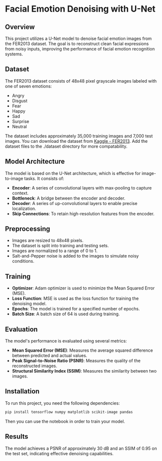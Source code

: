 # Facial Emotion Denoising with U-Net

## Overview
This project utilizes a U-Net model to denoise facial emotion images from the FER2013 dataset. The goal is to reconstruct clean facial expressions from noisy inputs, improving the performance of facial emotion recognition systems.

## Dataset
The FER2013 dataset consists of 48x48 pixel grayscale images labeled with one of seven emotions:
- Angry
- Disgust
- Fear
- Happy
- Sad
- Surprise
- Neutral

The dataset includes approximately 35,000 training images and 7,000 test images. You can download the dataset from [Kaggle - FER2013](https://www.kaggle.com/datasets/msambare/fer2013). Add the dataset files to the ./dataset directory for more compatability.

## Model Architecture
The model is based on the U-Net architecture, which is effective for image-to-image tasks. It consists of:
- **Encoder**: A series of convolutional layers with max-pooling to capture context.
- **Bottleneck**: A bridge between the encoder and decoder.
- **Decoder**: A series of up-convolutional layers to enable precise localization.
- **Skip Connections**: To retain high-resolution features from the encoder.

## Preprocessing
- Images are resized to 48x48 pixels.
- The dataset is split into training and testing sets.
- Images are normalized to a range of 0 to 1.
- Salt-and-Pepper noise is added to the images to simulate noisy conditions.

## Training
- **Optimizer**: Adam optimizer is used to minimize the Mean Squared Error (MSE).
- **Loss Function**: MSE is used as the loss function for training the denoising model.
- **Epochs**: The model is trained for a specified number of epochs.
- **Batch Size**: A batch size of 64 is used during training.

## Evaluation
The model's performance is evaluated using several metrics:
- **Mean Squared Error (MSE)**: Measures the average squared difference between predicted and actual values.
- **Peak Signal-to-Noise Ratio (PSNR)**: Measures the quality of the reconstructed images.
- **Structural Similarity Index (SSIM)**: Measures the similarity between two images.

## Installation
To run this project, you need the following dependencies:

```bash
pip install tensorflow numpy matplotlib scikit-image pandas
```
Then you can use the notebook in order to train your model.
## Results
The model achieves a PSNR of approximately 30 dB and an SSIM of 0.95 on the test set, indicating effective denoising capabilities.
